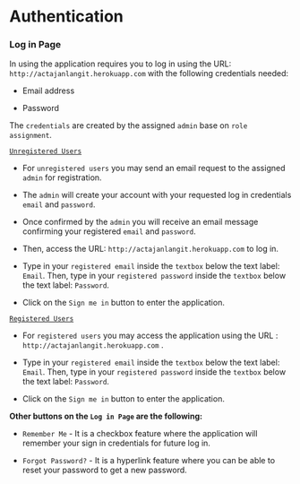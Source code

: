 # Authentication

### Log in Page

In using the application requires you to log in using the URL: `http://actajanlangit.herokuapp.com` with the following credentials needed:

- Email address

- Password

 The `credentials` are created by the assigned `admin` base on `role assignment`. 

 <ins>`Unregistered Users`</ins>

 - For `unregistered users` you may send an email request to the assigned `admin` for registration.

 - The `admin` will create your account with your requested log in credentials `email` and `password`. 
 
 - Once confirmed by the `admin` you will receive an email message confirming your registered `email` and `password`. 
 
 - Then, access the URL: `http://actajanlangit.herokuapp.com` to log in.

 - Type in your `registered email` inside the `textbox` below the text label: `Email`. Then, type in your `registered password` inside the `textbox` below the text label: `Password`. 
 
 - Click on the `Sign me in` button to enter the application.

<ins>`Registered Users`</ins>

- For `registered users` you may access the application using the URL : `http://actajanlangit.herokuapp.com` .

- Type in your `registered email` inside the `textbox` below the text label: `Email`. Then, type in your `registered password` inside the `textbox` below the text label: `Password`. 
 
- Click on the `Sign me in` button to enter the application.


<strong>Other buttons on the `Log in Page` are the following:</strong>

- `Remember Me` -  It is a checkbox feature where the application will remember your sign in credentials for future log in.

- `Forgot Password?` - It is a hyperlink feature where you can be able to reset your password to get a new password. 

